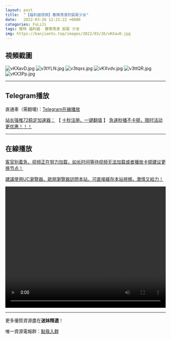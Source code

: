 ```yaml
---
layout: post
title:  "【福利姬视频】春情荡漾的狐尾少女"
date:   2022-03-26 12:21:22 +0800
categories: FuLiJi
tags: 推特 福利姬  春情荡漾 狐尾 少女
img: https://kanjiantu.top/images/2022/03/26/vKXavD.jpg
---
```



## 視頻截圖

![vKXavD.jpg](https://kanjiantu.top/images/2022/03/26/vKXavD.jpg)
![v3tYLN.jpg](https://kanjiantu.top/images/2022/03/26/v3tYLN.jpg)
![v3tqxs.jpg](https://kanjiantu.top/images/2022/03/26/v3tqxs.jpg)
![vKXvdv.jpg](https://kanjiantu.top/images/2022/03/26/vKXvdv.jpg)
![v3ttQR.jpg](https://kanjiantu.top/images/2022/03/26/v3ttQR.jpg)
![vKX3Pp.jpg](https://kanjiantu.top/images/2022/03/26/vKX3Pp.jpg)

* * *
## Telegram播放

直通車（需翻墻)：[Telegram在線播放](https://t.me/mimeijingxuan/366)

<u>站长强推72稳定加速器：</u> 【 [十秒注册、一键翻墙](https://72vpn.xyz/#/register?code=mimei) 】
<u>  急速秒播不卡顿，限时活动更优惠！！！</u>
* * *
## 在線播放
<u>客官别着急，视频正在努力加载，如长时间等待视频无法加载或者播放卡顿建议更换节点！</u>

<u>建議使用UC瀏覽器、歐朋瀏覽器訪問本站，可直接緩存本站視頻，激情又給力！</u>
<center><video src="https://cdn.publer.io/uploads/videos/6247eb99db2797343b249e63/2af48b2b5df6ffc03b89843a037a79a3.mp4" width="100%" height="380px" controls="controls"></video></center>


* * *
更多優質資源盡在**迷妹精選**！

唯一資源電報群：[點我入群](https://t.me/mimeijingxuan)


